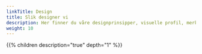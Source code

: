 ```yaml
---
linkTitle: Design
title: Slik designer vi
description: Her finner du våre designprinsipper, visuelle profil, merkevare og personlighet.
weight: 10
---
```


{{% children description="true" depth="1" %}}
